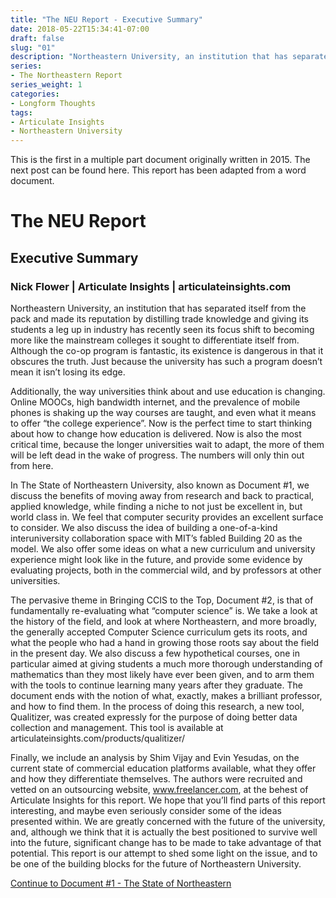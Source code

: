 ```yaml
---
title: "The NEU Report - Executive Summary"
date: 2018-05-22T15:34:41-07:00
draft: false
slug: "01"
description: "Northeastern University, an institution that has separated itself from the pack and made its reputation by distilling trade knowledge and giving its students a leg up in industry has recently seen its focus shift to becoming more like the mainstream colleges it sought to differentiate itself from. Although the co-op program is fantastic, its existence is dangerous in that it obscures the truth. Just because the university has such a program doesn’t mean it isn’t losing its edge."
series:
- The Northeastern Report
series_weight: 1
categories:
- Longform Thoughts
tags:
- Articulate Insights
- Northeastern University
---
```


This is the first in a multiple part document originally written in 2015. The next post can be found here.
This report has been adapted from a word document. 


# The NEU Report
## Executive Summary
### Nick Flower | Articulate Insights | articulateinsights.com

Northeastern University, an institution that has separated itself from the pack and made its reputation by distilling trade knowledge and giving its students a leg up in industry has recently seen its focus shift to becoming more like the mainstream colleges it sought to differentiate itself from. Although the co-op program is fantastic, its existence is dangerous in that it obscures the truth. Just because the university has such a program doesn’t mean it isn’t losing its edge.

Additionally, the way universities think about and use education is changing. Online MOOCs, high bandwidth internet, and the prevalence of mobile phones is shaking up the way courses are taught, and even what it means to offer “the college experience”. Now is the perfect time to start thinking about how to change how education is delivered. Now is also the most critical time, because the longer universities wait to adapt, the more of them will be left dead in the wake of progress. The numbers will only thin out from here.

In The State of Northeastern University, also known as Document #1, we discuss the benefits of moving away from research and back to practical, applied knowledge, while finding a niche to not just be excellent in, but world class in. We feel that computer security provides an excellent surface to consider. We also discuss the idea of building a one-of-a-kind interuniversity collaboration space with MIT’s fabled Building 20 as the model. We also offer some ideas on what a new curriculum and university experience might look like in the future, and provide some evidence by evaluating projects, both in the commercial wild, and by professors at other universities.

The pervasive theme in Bringing CCIS to the Top, Document #2, is that of fundamentally re-evaluating what “computer science” is. We take a look at the history of the field, and look at where Northeastern, and more broadly, the generally accepted Computer Science curriculum gets its roots, and what the people who had a hand in growing those roots say about the field in the present day. We also discuss a few hypothetical courses, one in particular aimed at giving students a much more thorough understanding of mathematics than they most likely have ever been given, and to arm them with the tools to continue learning many years after they graduate. The document ends with the notion of what, exactly, makes a brilliant professor, and how to find them. In the process of doing this research, a new tool, Qualitizer, was created expressly for the purpose of doing better data collection and management. This tool is available at articulateinsights.com/products/qualitizer/

Finally, we include an analysis by Shim Vijay and Evin Yesudas, on the current state of commercial education platforms available, what they offer and how they differentiate themselves. The authors were recruited and vetted on an outsourcing website, www.freelancer.com, at the behest of Articulate Insights for this report. We hope that you’ll find parts of this report interesting, and maybe even seriously consider some of the ideas presented within. We are greatly concerned with the future of the university, and, although we think that it is actually the best positioned to survive well into the future, significant change has to be made to take advantage of that potential. This report is our attempt to shed some light on the issue, and to be one of the building blocks for the future of Northeastern University.

[Continue to Document #1 - The State of Northeastern](/posts/neu/02)